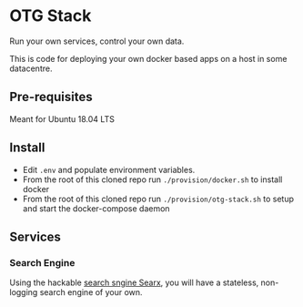 # OTG Stack

Run your own services, control your own data.

This is code for deploying your own docker based apps on a host in some datacentre.

## Pre-requisites

Meant for Ubuntu 18.04 LTS

## Install

 * Edit `.env` and populate environment variables.
 * From the root of this cloned repo run `./provision/docker.sh` to install docker
 * From the root of this cloned repo run `./provision/otg-stack.sh` to setup and start the docker-compose daemon

## Services

### Search Engine

Using the hackable [search sngine Searx](https://github.com/lantrix/searx), you will have a stateless, non-logging search engine of your own.

